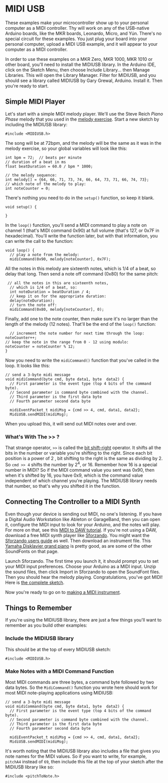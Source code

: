 # MIDI USB

These examples make your microcontroller show up to your personal computer as a MIDI controller. Thy will work on any of the USB-native Arduino boards, like the  MKR boards, Leonardo, Micro, and Yún. There's no special circuit for these examples. You just plug your board into your personal computer, upload a MIDI USB example, and it will appear to your computer as a MIDI controller.

In order to use these examples on a MKR Zero, MKR 1000, MKR 1010 or other board, you'll need to install the MIDIUSB library. In the Arduino IDE, click on the Sketch Menu, then choose Include Library... then Manage Libraries. This will open the Library Manager. Filter for MIDIUSB, and you should see a library called MIDIUSB by Gary Grewal, Arduino. Install it. Then you're ready to start.

## Simple MIDI Player

Let's start with a simple MIDI melody player. We'll use the Steve Reich *Piano Phase* melody that you used in the [melody exercise](melody.md).  Start a new sketch by including the MIDIUSB library:

````
#include <MIDIUSB.h>
````

The song will be at 72bpm, and the melody will be the same as it was in the melody exercise, so your global variables will look like this:

````
int bpm = 72;  // beats per minute
// duration of a beat in ms
float beatDuration = 60.0 / bpm * 1000;

// the melody sequence:
int melody[] = {64, 66, 71, 73, 74, 66, 64, 73, 71, 66, 74, 73};
// which note of the melody to play:
int noteCounter = 0;
````

There's nothing you need to do in the `setup()` function, so keep it blank. 

````
void setup() {

}
````

In the `loop()` function, you'll send a MIDI command to play a note on channel 1 (that's MIDI command 0x90) at full volume (that's 127, or 0x7F in hexadecimal). You'll write the function later, but with that information, you can write the call to the function:

````
void loop() {
  // play a note from the melody:
  midiCommand(0x90, melody[noteCounter], 0x7F);
````
All the notes in this melody are sixteenth notes, which is 1/4 of a beat, so delay that long. Then send a note off command (0x80) for the same pitch:

````
 // all the notes in this are sixteenth notes,
  // which is 1/4 of a beat, so:
  int noteDuration = beatDuration / 4;
  // keep it on for the appropriate duration:
  delay(noteDuration);
  // turn the note off:
  midiCommand(0x80, melody[noteCounter], 0);
  ````

  Finally, add one to the note counter, then make sure it's no larger than the length of the melody (12 notes). That'll be the end of the `loop()` function:

  ````
    // increment the note number for next time through the loop:
  noteCounter++;
  // keep the note in the range from 0 - 12 using modulo:
  noteCounter = noteCounter % 12;
}
````

Now you need to write the `midiCommand()` function that you've called in the loop. It looks like this:

````
// send a 3-byte midi message
void midiCommand(byte cmd, byte data1, byte  data2) {
  // First parameter is the event type (top 4 bits of the command byte).
  // Second parameter is command byte combined with the channel.
  // Third parameter is the first data byte
  // Fourth parameter second data byte

  midiEventPacket_t midiMsg = {cmd >> 4, cmd, data1, data2};
  MidiUSB.sendMIDI(midiMsg);
````

When you upload this, it will send out MIDI notes over and over. 

### What's With The >> ?
That strange operator, `>>` is called the [bit shift-right](https://www.arduino.cc/reference/en/language/structure/bitwise-operators/bitshiftright/) operator. It shifts all the bits in the number or variable you're shifting to the right. Since each bit position is a power of 2 , bit shifting to the right is the same as dividing by 2. So `cmd >> 4` shifts the number by 2<sup>4</sup>, or 16. Remember how 16 is a special number in MIDI? So if the MIDI command value you sent was 0x90, then when it's shifted by 16, you have 0x9, which is the command value independent of which channel you're playing. The MIDIUSB library needs that number, so that's why you shifted it in the function.

## Connecting The Controller to a MIDI Synth

Even though your device is sending out MIDI, no one's listening. If you have a Digital Audio Workstation like Ableton or GarageBand, then you can open it, configure the MIDI input to look for your Arduino, and the notes will play. For more on that, see this [MIDI to DAW tutorial](https://itp.nyu.edu/physcomp/labs/labs-serial-communication/lab-arduino-to-daw/). If you're not using a DAW, download a free MIDI synth player like [Sforzando](https://www.plogue.com/products/sforzando.html). You might want the [Sforzando users guide](https://s3.amazonaws.com/sforzando/sforzando_guide.pdf) as well. Then download an instrument file. This [Yamaha Disklavier grand piano](http://freepats.zenvoid.org/Piano/acoustic-grand-piano.html) is pretty good, as are some of the other SoundFonts on that page. 

Launch Sforzando. The first time you launch it, it should prompt you to set your MIDI input preferences. Choose your Arduino as a MIDI input. Unzip the sound files, then click Import in Sforzando to open the SoundFont files.  Then you should hear the melody playing. Congratulations, you've got MIDI! Here is [the complete sketch](https://github.com/tigoe/SoundExamples/blob/master/MIDI_examples/MIDIUSB_simple/MIDIUSB_simple.ino).

Now you're ready to go on to [making a MIDI instrument](midi-instrument.md).

## Things to Remember

If you're using the MIDIUSB library, there are just a few things you'll want to remember as you build other examples:

### Include the MIDIUSB library

This should be at the top of every MIDIUSB sketch:

````
#include <MIDIUSB.h>
````

### Make Notes with a MIDI Command Function

Most MIDI commands are three bytes, a command byte followed by two data bytes. So the `MidiCommand()` function you wrote here should work for most MIDI note-playing applications using MIDIUSB:


````
// send a 3-byte midi message
void midiCommand(byte cmd, byte data1, byte  data2) {
  // First parameter is the event type (top 4 bits of the command byte).
  // Second parameter is command byte combined with the channel.
  // Third parameter is the first data byte
  // Fourth parameter second data byte

  midiEventPacket_t midiMsg = {cmd >> 4, cmd, data1, data2};
  MidiUSB.sendMIDI(midiMsg);
````

It's worth noting that the MIDIUSB library also includes a file that gives you note names for the MIDI values. So if you want to write, for example, `pitchA4` instead of `69`, then include this file at the top of your sketch after the MIDIUSB library like so:

````
#include <pitchToNote.h>
````